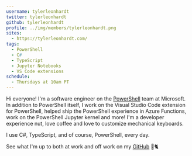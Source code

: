 ```yaml
---
username: tylerleonhardt
twitter: tylerleonhardt
github: tylerleonhardt
profile: ../img/members/tylerleonhardt.png
sites:
  - https://tylerleonhardt.com/
tags:
  - PowerShell
  - C#
  - TypeScript
  - Jupyter Notebooks
  - VS Code extensions
schedule:
  - Thursdays at 10am PT
---
```


Hi everyone!
I'm a software engineer on the
[PowerShell](https://github.com/PowerShell/PowerShell)
team at Microsoft.
In addition to PowerShell itself,
I work on the Visual Studio Code extension for PowerShell,
helped ship the PowerShell experience in Azure Functions,
work on the PowerShell Jupyter kernel and more!
I'm a developer experience nut,
love coffee and love to customize mechanical keyboards.

I use C#, TypeScript, and of course, PowerShell, every day.

See what I'm up to both at work and off work on my [GitHub](https://github.com/TylerLeonhardt) 🐙🐈
